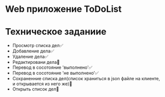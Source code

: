 # Web приложение ToDoList
# Техническое заданиие 
- Просмотр списка дел✅
- Добавление дела✅
- Удаление дела✅
- Редактировани дела🔄
- Перевод в сосотояние 'выполнено'✅
- Перевод в сосотояние 'не выполнено'✅
- Сохраненние списка дел(список храниться в json файле на клиенте, и открывается из него же)🔄
- Открыть список дел🔄
